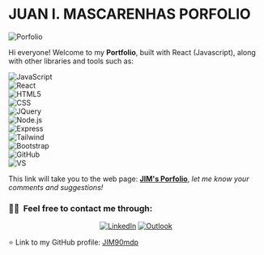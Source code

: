 # **JUAN I. MASCARENHAS PORFOLIO**

![Porfolio](/jim-porfolio/src/assets/portada-porfolio.png)

Hi everyone! Welcome to my **Portfolio**, built with React (Javascript), along with other libraries and tools such as:


![JavaScript](https://img.shields.io/badge/-JavaScript-696969?style=flat&logo=javascript)  
![React](https://img.shields.io/badge/-React-696969?style=flat&logo=react)  
![HTML5](https://img.shields.io/badge/-HTML5-696969?style=flat&logo=HTML5)  
![CSS](https://img.shields.io/badge/-CSS-696969?style=flat&logo=CSS3&logoColor=1572B6)  
![JQuery](https://img.shields.io/badge/jQuery-696969?style=flat&logo=jquery&logoColor=white)  
![Node.js](https://img.shields.io/badge/-Node.js-696969?style=flat&logo=node.js)  
![Express](https://img.shields.io/badge/-Express-696969?style=flat&logo=express)  
![Tailwind](https://img.shields.io/badge/-Tailwind-696969?style=flat&logo=tailwind-css&logoColor=white)  
![Bootstrap](https://img.shields.io/badge/Bootstrap-696969?style=flat&logo=bootstrap&logoColor=white)  
![GitHub](https://img.shields.io/badge/-GitHub-696969?style=flat&logo=github)  
![VS](https://img.shields.io/badge/-Visual_Studio_Code-696969?style=flat&logo=visual%20studio&logoColor=blue)

This link will take you to the web page: **[JIM's Porfolio](https://jim-countries-vbeb.vercel.app/ "JIM's Porfolio")**, _let me know your comments and suggestions!_

<h3> 🤝🏻 &nbsp;Feel free to contact me through: </h3>

<p align="center">
<a href="https://www.linkedin.com/in/mascarenhas-developer/"><img alt="LinkedIn" src="https://img.shields.io/badge/LinkedIn-Juan%20Ignacio%20Mascarenhas-blue?style=flat-square&logo=linkedin"></a>
<a href="mailto:juanignaciomascarenhas@gmail.com"><img alt="Outlook" src="https://img.shields.io/badge/MS-Outlook-blue?style=flat-square&logo=microsoft-outlook&logoColor=white"></a>
</p>

⭐️ Link to my GitHub profile: [JIM90mdp](https://github.com/JIM90mdp)
